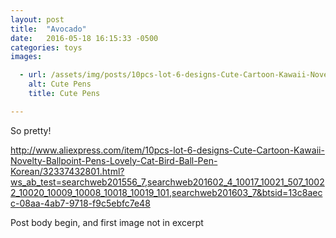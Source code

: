 ```yaml
---
layout: post
title:  "Avocado"
date:   2016-05-18 16:15:33 -0500
categories: toys
images:

  - url: /assets/img/posts/10pcs-lot-6-designs-Cute-Cartoon-Kawaii-Novelty-Ballpoint-Pens-Lovely-Cat-Bird-Ball-Pen-Korean.jpg
    alt: Cute Pens
    title: Cute Pens

---
```



So pretty!

http://www.aliexpress.com/item/10pcs-lot-6-designs-Cute-Cartoon-Kawaii-Novelty-Ballpoint-Pens-Lovely-Cat-Bird-Ball-Pen-Korean/32337432801.html?ws_ab_test=searchweb201556_7,searchweb201602_4_10017_10021_507_10022_10020_10009_10008_10018_10019_101,searchweb201603_7&btsid=13c8aecc-08aa-4ab7-9718-f9c5ebfc7e48

Post body begin, and first image not in excerpt
